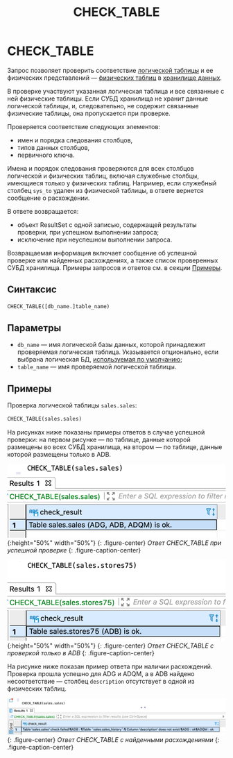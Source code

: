﻿---
layout: default
title: CHECK_TABLE
nav_order: 6
parent: Запросы SQL+
grand_parent: Справочная информация
has_children: false
has_toc: false
---

# CHECK_TABLE

Запрос позволяет проверить соответствие [логической таблицы](../../../overview/main_concepts/logical_table/logical_table.md) 
и ее физических представлений — [физических таблиц](../../../overview/main_concepts/physical_table/physical_table.md) 
в [хранилище данных](../../../overview/main_concepts/data_storage/data_storage.md).

В проверке участвуют указанная логическая таблица и все связанные с ней физические таблицы. Если СУБД 
хранилища не хранит данные логической таблицы, и, следовательно, не содержит связанные физические таблицы, 
она пропускается при проверке.

Проверяется соответствие следующих элементов:
*   имен и порядка следования столбцов,
*   типов данных столбцов,
*   первичного ключа.

Имена и порядок следования проверяются для всех столбцов логической и физических таблиц, включая служебные 
столбцы, имеющиеся только у физических таблиц. Например, если служебный столбец `sys_to` удален из 
физической таблицы, в ответе вернется сообщение о расхождении.

В ответе возвращается:
*   объект ResultSet с одной записью, содержащей результаты проверки, при успешном выполнении запроса;
*   исключение при неуспешном выполнении запроса.

Возвращаемая информация включает сообщение об успешной проверке или найденных расхождениях, а также список 
проверенных СУБД хранилища. Примеры запросов и ответов см. в секции [Примеры](#примеры).

## Синтаксис

```sql
CHECK_TABLE([db_name.]table_name)
```

## Параметры

*   `db_name` — имя логической базы данных, которой принадлежит проверяемая логическая таблица. 
    Указывается опционально, если выбрана логическая БД, [используемая по умолчанию](../../../working_with_system/other_features/default_db_set-up/default_db_set-up.md);
*   `table_name` — имя проверяемой логической таблицы.

## Примеры

Проверка логической таблицы `sales.sales`:
```sql
CHECK_TABLE(sales.sales)
```

На рисунках ниже показаны примеры ответов в случае успешной проверки: на первом рисунке — по таблице,
данные которой размещены во всех СУБД хранилища, на втором — по таблице, данные которой размещены только в ADB.

![](check_table_without_inconsistency_and_3_dbs.png){:height="50%" width="50%"}
{: .figure-center}
*Ответ CHECK_TABLE при успешной проверке*
{: .figure-caption-center}

![](check_table_without_inconsistency_and_1_db.png){:height="50%" width="50%"}
{: .figure-center}
*Ответ CHECK_TABLE с проверкой только в ADB*
{: .figure-caption-center}

На рисунке ниже показан пример ответа при наличии расхождений. Проверка прошла успешно для ADG и ADQM,
а в ADB найдено несоответствие — столбец `description` отсутствует в одной из физических таблиц.

![](check_table_with_inconsistency.png)
{: .figure-center}
*Ответ CHECK_TABLE с найденными расхождениями*
{: .figure-caption-center}